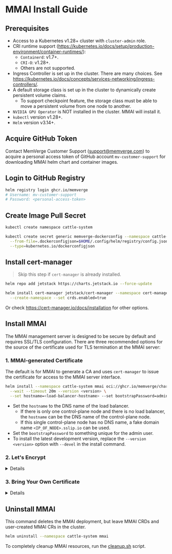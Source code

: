 # MMAI Install Guide

## Prerequisites

- Access to a Kubernetes v1.28+ cluster with `cluster-admin` role.
- CRI runtime support (https://kubernetes.io/docs/setup/production-environment/container-runtimes/):
  - `Containerd`: v1.7+.
  - `CRI-O`: v1.28+.
  - Others are not supported.
- Ingress Controller is set up in the cluster. There are many choices. See https://kubernetes.io/docs/concepts/services-networking/ingress-controllers/.
- A default storage class is set up in the cluster to dynamically create persistent volume claims.
  - To support checkpoint feature, the storage class must be able to move a persistent volume from one node to another.
- `NVIDIA GPU Operator` is NOT installed in the cluster. MMAI will install it.
- `kubectl` version v1.28+.
- `Helm` version v3.14+.

## Acquire GitHub Token

Contact MemVerge Customer Support (support@memverge.com) to acquire a personal access token of GitHub account `mv-customer-support` for downloading MMAI helm chart and container images.

## Login to GitHub Registry

```sh
helm registry login ghcr.io/memverge
# Username: mv-customer-support
# Password: <personal-access-token>
```

## Create Image Pull Secret

```sh
kubectl create namespace cattle-system

kubectl create secret generic memverge-dockerconfig --namespace cattle-system \
  --from-file=.dockerconfigjson=$HOME/.config/helm/registry/config.json \
  --type=kubernetes.io/dockerconfigjson
```

## Install cert-manager

> Skip this step if `cert-manager` is already installed.

```sh
helm repo add jetstack https://charts.jetstack.io --force-update

helm install cert-manager jetstack/cert-manager --namespace cert-manager \
  --create-namespace --set crds.enabled=true
```
Or check https://cert-manager.io/docs/installation for other options.

## Install MMAI

The MMAI management server is designed to be secure by default and requires SSL/TLS configuration.
There are three recommended options for the source of the certificate used for TLS termination at the MMAI server:

### 1. MMAI-generated Certificate

The default is for MMAI to generate a CA and uses `cert-manager` to issue the certificate for access to the MMAI server interface.

```sh
helm install --namespace cattle-system mmai oci://ghcr.io/memverge/charts/mmai \
  --wait --timeout 20m --version <version> \
  --set hostname=<load-balancer-hostname> --set bootstrapPassword=admin
```
- Set the `hostname` to the DNS name of the load balancer.
  - If there is only one control-plane node and there is no load balancer, the `hostname` can be the DNS name of the control-plane node.
  - If this single control-plane node has no DNS name, a fake domain name `<IP_OF_NODE>.sslip.io` can be used.
- Set the `bootstrapPassword` to something unique for the admin user.
- To install the latest development version, replace the `--version <version>` option with `--devel` in the install command.

### 2. Let's Encrypt

<details>
This option uses `cert-manager` to automatically request and renew `Let's Encrypt` certificates. This is a free service that provides you with a valid certificate as `Let's Encrypt` is a trusted CA.

```sh
helm install --namespace cattle-system mmai oci://ghcr.io/memverge/charts/mmai \
  --wait --timeout 20m --version <version> \
  --set hostname=<load-balancer-hostname> --set bootstrapPassword=admin \
  --set ingress.tls.source=letsEncrypt --set letsEncrypt.email=<me@example.org> \
  --set letsEncrypt.ingress.class=<ingress-controller-name>
```
</details>

### 3. Bring Your Own Certificate

<details>
In this option, Kubernetes secrets are created from your own certificates for MMAI to use.

When you run this command, the hostname option must match the Common Name or a Subject Alternative Names entry in the server certificate or the Ingress controller will fail to configure correctly.

```sh
helm install --namespace cattle-system mmai oci://ghcr.io/memverge/charts/mmai \
  --wait --timeout 20m --version <version> \
  --set hostname=<load-balancer-hostname> --set bootstrapPassword=admin \
  --set ingress.tls.source=secret
```

If you are using a Private CA signed certificate , add `--set privateCA=true` to the command:

```sh
helm install --namespace cattle-system mmai oci://ghcr.io/memverge/charts/mmai \
  --wait --timeout 20m --version <version> \
  --set hostname=<load-balancer-hostname> --set bootstrapPassword=admin \
  --set ingress.tls.source=secret --set privateCA=true
```
Now that MMAI is deployed, see [Adding TLS Secrets](add-tls-secrets.md) to publish your certificate files so MMAI and the Ingress controller can use them.
</details>

## Uninstall MMAI

This command deletes the MMAI deployment, but leave MMAI CRDs and user-created MMAI CRs in the cluster.

```sh
helm uninstall --namespace cattle-system mmai
```

To completely cleanup MMAI resources, run the [cleanup.sh](cleanup.sh) script.
